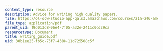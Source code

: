 ```yaml
---
content_type: resource
description: Advice for writing high quality papers.
file: https://ol-ocw-studio-app-qa.s3.amazonaws.com/courses/21h-206-american-consumer-culture-fall-2007/30b1ee25fb5c76f7438811d725508c5f_writing_guide.pdf
file_type: application/pdf
parent_uid: f9d013d8-06e4-7f05-a32e-2411c0dd29ca
resourcetype: Document
title: writing_guide.pdf
uid: 30b1ee25-fb5c-76f7-4388-11d725508c5f
---
```

